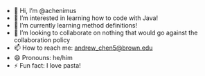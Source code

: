 - 👋 Hi, I’m @achenimus
- 👀 I’m interested in learning how to code with Java!
- 🌱 I’m currently learning method definitions!
- 💞️ I’m looking to collaborate on nothing that would go against the collaboration policy
- 📫 How to reach me: andrew_chen5@brown.edu
- 😄 Pronouns: he/him
- ⚡ Fun fact: I love pasta!

<!---
achenimus/achenimus is a ✨ special ✨ repository because its `README.md` (this file) appears on your GitHub profile.
You can click the Preview link to take a look at your changes.
--->
